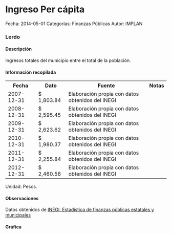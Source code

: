 Ingreso Per cápita
=====

Fecha: 2014-05-01
Categorías: Finanzas Públicas
Autor: IMPLAN

### Lerdo

#### Descripción

Ingresos totales del municipio entre el total de la población.

#### Información recopilada

<table class="table table-hover table-bordered">
  <tr><th>Fecha</th><th>Dato</th><th>Fuente</th><th>Notas</th></tr>
  <tr><td>2007-12-31</td><td>$ 1,803.84</td><td>Elaboración propia con datos obtenidos del INEGI</td><td></td></tr>
  <tr><td>2008-12-31</td><td>$ 2,595.45</td><td>Elaboración propia con datos obtenidos del INEGI</td><td></td></tr>
  <tr><td>2009-12-31</td><td>$ 2,623.62</td><td>Elaboración propia con datos obtenidos del INEGI</td><td></td></tr>
  <tr><td>2010-12-31</td><td>$ 1,980.37</td><td>Elaboración propia con datos obtenidos del INEGI</td><td></td></tr>
  <tr><td>2011-12-31</td><td>$ 2,255.84</td><td>Elaboración propia con datos obtenidos del INEGI</td><td></td></tr>
  <tr><td>2012-12-31</td><td>$ 2,460.58</td><td>Elaboración propia con datos obtenidos del INEGI</td><td></td></tr>
</table>

Unidad: Pesos.

#### Observaciones

Datos obtenidos de [INEGI. Estadística de finanzas públicas estatales y municipales](http://www.inegi.org.mx/sistemas/olap/Proyectos/bd/continuas/finanzaspublicas/FPMun.asp?s=est&c=11289&proy=efipem_fmun)

#### Gráfica

<div id="Morriszbcirqvq" class="grafica"></div>
  <!-- JAVASCRIPT DE LA GRAFICA EN Morriszbcirqvq -->
  <script>
  new Morris.Bar({
    element: 'Morriszbcirqvq',
    data: [
      { fecha: '2007-12-31', dato: 1803.84 },
      { fecha: '2008-12-31', dato: 2595.45 },
      { fecha: '2009-12-31', dato: 2623.62 },
      { fecha: '2010-12-31', dato: 1980.37 },
      { fecha: '2011-12-31', dato: 2255.84 },
      { fecha: '2012-12-31', dato: 2460.58 }
    ],
    xkey: 'fecha',
    ykeys: ['dato'],
    labels: ['Dato']
  });
  </script>
